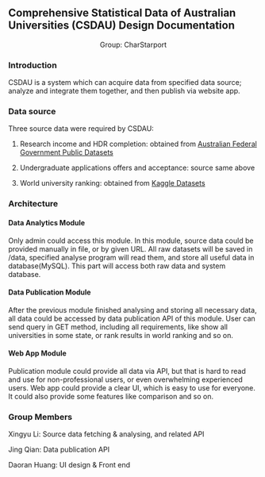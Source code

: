 ## Comprehensive Statistical Data of Australian Universities (CSDAU) Design Documentation

<center>Group: CharStarport</center>


### Introduction

CSDAU is a system which can acquire data from specified data source; analyze and integrate them together, and then publish via website app.

### Data source

Three source data were required by CSDAU:

1. Research income and HDR completion: obtained from [Australian Federal Government Public Datasets](https://data.gov.au/)

2. Undergraduate applications offers and acceptance: source same above

3. World university ranking: obtained from [Kaggle Datasets](https://www.kaggle.com/datasets)

### Architecture

#### Data Analytics Module

Only admin could access this module.  In this module, source data could be provided manually in file, or by given URL.  All raw datasets will be saved in /data, specified analyse program will read them, and store all useful data in database(MySQL).  This part will access both raw data and system database.

#### Data Publication Module

After the previous module finished analysing and storing all necessary data, all data could be accessed by data publication API of this module.  User can send query in GET method, including all requirements, like show all universities in some state, or rank results in world ranking and so on.

#### Web App Module

Publication module could provide all data via API, but that is hard to read and use for non-professional users, or even overwhelming experienced users.  Web app could provide a clear UI, which is easy to use for everyone.  It could also provide some features like comparison and so on.

### Group Members

Xingyu Li: Source data fetching & analysing, and related API

Jing Qian: Data publication API

Daoran Huang: UI design & Front end